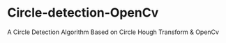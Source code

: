 # Circle-detection-OpenCv
A Circle Detection Algorithm Based on Circle Hough Transform &amp; OpenCv

